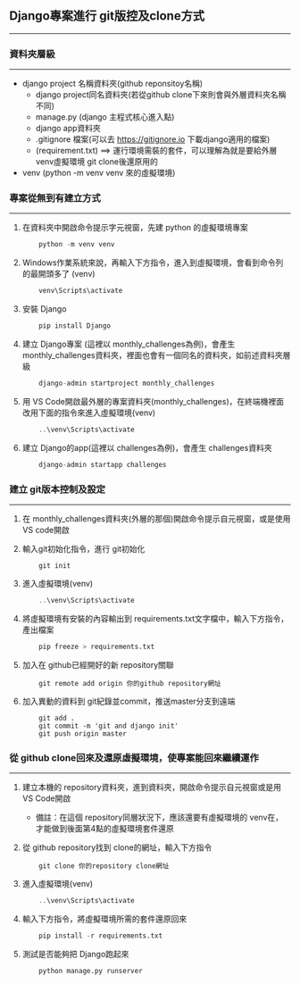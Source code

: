 ## Django專案進行 git版控及clone方式
------
### 資料夾層級
------
* django project 名稱資料夾(github reponsitoy名稱)
    * django project同名資料夾(若從github clone下來則會與外層資料夾名稱不同)
    * manage.py (django 主程式核心進入點)
    * django app資料夾
    * .gitignore 檔案(可以去 https://gitignore.io 下載django適用的檔案)
    * (requirement.txt) ==> 運行環境需裝的套件，可以理解為就是要給外層 venv虛擬環境 git clone後還原用的
* venv (python -m venv venv 來的虛擬環境)

### 專案從無到有建立方式
------
1. 在資料夾中開啟命令提示字元視窗，先建 python 的虛擬環境專案
    ``` powershell
        python -m venv venv
    ```
2. Windows作業系統來說，再輸入下方指令，進入到虛擬環境，會看到命令列的最開頭多了 (venv)
    ``` powershell
        venv\Scripts\activate
    ```

3. 安裝 Django
    ``` python
        pip install Django
    ```

4. 建立 Django專案 (這裡以 monthly_challenges為例)，會產生 monthly_challenges資料夾，裡面也會有一個同名的資料夾，如前述資料夾層級
    ``` python
        django-admin startproject monthly_challenges
    ```

5. 用 VS Code開啟最外層的專案資料夾(monthly_challenges)，在終端機裡面改用下面的指令來進入虛擬環境(venv)
    ``` powershell
        ..\venv\Scripts\activate
    ```

6. 建立 Django的app(這裡以 challenges為例)，會產生 challenges資料夾
    ``` python
        django-admin startapp challenges
    ```

### 建立 git版本控制及設定
------
1. 在 monthly_challenges資料夾(外層的那個)開啟命令提示自元視窗，或是使用 VS code開啟

2. 輸入git初始化指令，進行 git初始化
    ``` git
        git init
    ```

3. 進入虛擬環境(venv)
    ``` powershell
        ..\venv\Scripts\activate
    ```

4. 將虛擬環境有安裝的內容輸出到 requirements.txt文字檔中，輸入下方指令，產出檔案
    ``` python
        pip freeze > requirements.txt
    ```

5. 加入在 github已經開好的新 repository關聯    
    ``` git
        git remote add origin 你的github repository網址
    ```

6. 加入異動的資料到 git紀錄並commit，推送master分支到遠端
    ``` git
        git add .
        git commit -m 'git and django init' 
        git push origin master
    ```

### 從 github clone回來及還原虛擬環境，使專案能回來繼續運作
------
1. 建立本機的 repository資料夾，進到資料夾，開啟命令提示自元視窗或是用 VS Code開啟
    * 備註：在這個 repository同層狀況下，應該還要有虛擬環境的 venv在，才能做到後面第4點的虛擬環境套件還原

2. 從 github repository找到 clone的網址，輸入下方指令
    ``` git
        git clone 你的repository clone網址
    ```

3. 進入虛擬環境(venv)
    ``` powershell
        ..\venv\Scripts\activate
    ```

4. 輸入下方指令，將虛擬環境所需的套件還原回來
    ``` python
        pip install -r requirements.txt
    ```

5. 測試是否能夠把 Django跑起來
    ``` python
        python manage.py runserver
    ```
